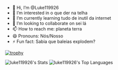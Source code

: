 - 👋 Hi, I’m @Luke119926
- 👀 I’m interested in o que der na telha
- 🌱 I’m currently learning tudo de inutil da internet
- 💞️ I’m looking to collaborate on sei lá
- 📫 How to reach me: planeta terra
- 😄 Pronouns: Nós/Nosso
- ⚡ Fun fact: Sabia que baleias explodem?

[![trophy](https://github-profile-trophy.vercel.app/?username=Luke119926&theme=onedark)](https://www.youtube.com/watch?v=dQw4w9WgXcQ)

![luke119926's Stats](https://github-readme-stats.vercel.app/api?username=luke119926&theme=vue-dark&show_icons=true&hide_border=true&count_private=true)  ![luke119926's Top Languages](https://github-readme-stats.vercel.app/api/top-langs/?username=luke119926&theme=vue-dark&show_icons=true&hide_border=true&layout=compact)

<!---
Luke119926/Luke119926 is a ✨ special ✨ repository because its `README.md` (this file) appears on your GitHub profile.
You can click the Preview link to take a look at your changes.
--->
